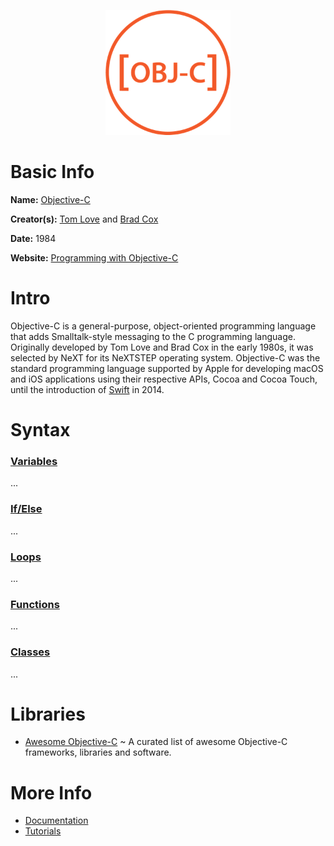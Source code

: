 <p align="center"><img width="200" height="200" src="https://github.com/jgphilpott/babel/blob/main/Objective-C/logo.png"></p>

# Basic Info

**Name:** [Objective-C](https://en.wikipedia.org/wiki/Objective-C)

**Creator(s):** [Tom Love](https://www.google.com/search?q=Tom+Love) and [Brad Cox](https://en.wikipedia.org/wiki/Brad_Cox)

**Date:** 1984

**Website:** [Programming with Objective-C](https://developer.apple.com/library/archive/documentation/Cocoa/Conceptual/ProgrammingWithObjectiveC/Introduction/Introduction.html)

# Intro

Objective-C is a general-purpose, object-oriented programming language that adds Smalltalk-style messaging to the C programming language. Originally developed by Tom Love and Brad Cox in the early 1980s, it was selected by NeXT for its NeXTSTEP operating system. Objective-C was the standard programming language supported by Apple for developing macOS and iOS applications using their respective APIs, Cocoa and Cocoa Touch, until the introduction of [Swift](https://github.com/jgphilpott/babel/blob/main/Swift/README.md) in 2014.

# Syntax

### [Variables](https://www.tutorialspoint.com/objective_c/objective_c_variables.htm)

...

### [If/Else](https://www.tutorialspoint.com/objective_c/objective_c_decision_making.htm)

...

### [Loops](https://www.tutorialspoint.com/objective_c/objective_c_loops.htm)

...

### [Functions](https://www.tutorialspoint.com/objective_c/objective_c_functions.htm)

...

### [Classes](https://www.tutorialspoint.com/objective_c/objective_c_classes_objects.htm)

...

# Libraries

 - [Awesome Objective-C](https://github.com/uhub/awesome-objective-c) ~ A curated list of awesome Objective-C frameworks, libraries and software.

# More Info

 - [Documentation](https://developer.apple.com/library/archive/documentation/Cocoa/Conceptual/ProgrammingWithObjectiveC/Introduction/Introduction.html)
 - [Tutorials](https://www.tutorialspoint.com/objective_c/index.htm)
